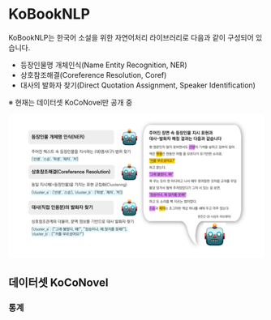 # KoBookNLP
KoBookNLP는 한국어 소설을 위한 자연어처리 라이브러리로 다음과 같이 구성되어 있습니다.
* 등장인물명 개체인식(Name Entity Recognition, NER)
* 상호참조해결(Coreference Resolution, Coref)
* 대사의 발화자 찾기(Direct Quotation Assignment, Speaker Identification)

※ 현재는 데이터셋 KoCoNovel만 공개 중

![Example for KoBookNLP](header.png "Example of KoBookNLP")

## 데이터셋 KoCoNovel

### 통계 
